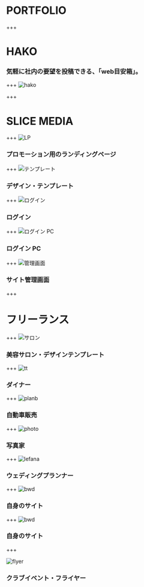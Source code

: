 # PORTFOLIO

<!-- section -->
+++
# HAKO
### 気軽に社内の要望を投稿できる、「web目安箱」。

+++
![hako](assets/images/pf/hako.jpg)


<!-- section -->
+++
# SLICE MEDIA
+++
![LP](assets/images/pf/sm/1.jpg)
### プロモーション用のランディングページ
+++
![テンプレート](assets/images/pf/sm/5.jpg)
### デザイン・テンプレート
+++
![ログイン](assets/images/pf/sm/2.jpg)
### ログイン
+++
![ログイン PC](assets/images/pf/sm/3.jpg)
### ログイン PC
+++
![管理画面](assets/images/pf/sm/4.jpg)
### サイト管理画面



<!-- section -->
+++
# フリーランス
+++
![サロン](assets/images/pf/salon.png)
### 美容サロン・デザインテンプレート

+++
![tt](assets/images/pf/fr/tt.png)
### ダイナー

+++
![planb](assets/images/pf/fr/planb.png)
### 自動車販売
+++
![photo](assets/images/pf/fr/photo.png)
### 写真家
+++
![lefana](assets/images/pf/fr/lefana.png)
### ウェディングプランナー
+++
![bwd](assets/images/pf/fr/bwd.png)
### 自身のサイト
+++
![bwd](assets/images/pf/fr/flyer_club.jpg)
### 自身のサイト
+++

![flyer](assets/images/pf/fr/other/flyer_club.jpg)
### クラブイベント・フライヤー
